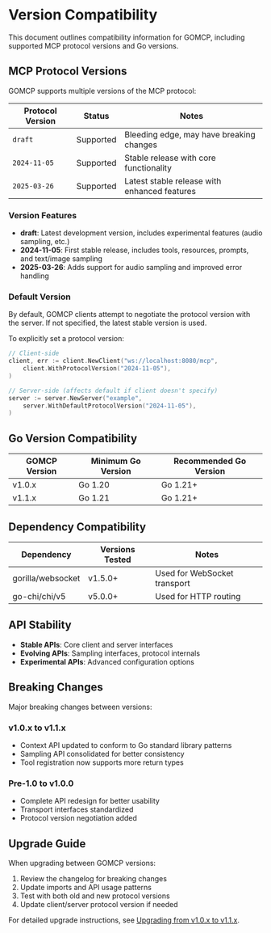 # Version Compatibility

This document outlines compatibility information for GOMCP, including supported MCP protocol versions and Go versions.

## MCP Protocol Versions

GOMCP supports multiple versions of the MCP protocol:

| Protocol Version | Status    | Notes                                        |
| ---------------- | --------- | -------------------------------------------- |
| `draft`          | Supported | Bleeding edge, may have breaking changes     |
| `2024-11-05`     | Supported | Stable release with core functionality       |
| `2025-03-26`     | Supported | Latest stable release with enhanced features |

### Version Features

- **draft**: Latest development version, includes experimental features (audio sampling, etc.)
- **2024-11-05**: First stable release, includes tools, resources, prompts, and text/image sampling
- **2025-03-26**: Adds support for audio sampling and improved error handling

### Default Version

By default, GOMCP clients attempt to negotiate the protocol version with the server. If not specified, the latest stable version is used.

To explicitly set a protocol version:

```go
// Client-side
client, err := client.NewClient("ws://localhost:8080/mcp",
    client.WithProtocolVersion("2024-11-05"),
)

// Server-side (affects default if client doesn't specify)
server := server.NewServer("example",
    server.WithDefaultProtocolVersion("2024-11-05"),
)
```

## Go Version Compatibility

| GOMCP Version | Minimum Go Version | Recommended Go Version |
| ------------- | ------------------ | ---------------------- |
| v1.0.x        | Go 1.20            | Go 1.21+               |
| v1.1.x        | Go 1.21            | Go 1.21+               |

## Dependency Compatibility

| Dependency        | Versions Tested | Notes                        |
| ----------------- | --------------- | ---------------------------- |
| gorilla/websocket | v1.5.0+         | Used for WebSocket transport |
| go-chi/chi/v5     | v5.0.0+         | Used for HTTP routing        |

## API Stability

- **Stable APIs**: Core client and server interfaces
- **Evolving APIs**: Sampling interfaces, protocol internals
- **Experimental APIs**: Advanced configuration options

## Breaking Changes

Major breaking changes between versions:

### v1.0.x to v1.1.x

- Context API updated to conform to Go standard library patterns
- Sampling API consolidated for better consistency
- Tool registration now supports more return types

### Pre-1.0 to v1.0.0

- Complete API redesign for better usability
- Transport interfaces standardized
- Protocol version negotiation added

## Upgrade Guide

When upgrading between GOMCP versions:

1. Review the changelog for breaking changes
2. Update imports and API usage patterns
3. Test with both old and new protocol versions
4. Update client/server protocol version if needed

For detailed upgrade instructions, see [Upgrading from v1.0.x to v1.1.x](upgrading-1.0-to-1.1.md).
